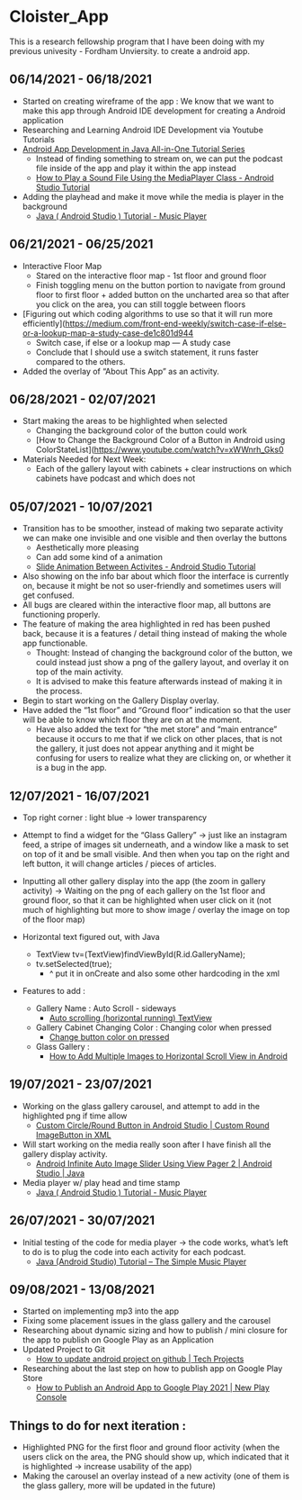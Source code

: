 # Cloister_App
This is a research fellowship program that I have been doing with my previous univesity - Fordham Unviersity. to create a android app. 

## 06/14/2021 - 06/18/2021
- Started on creating wireframe of the app : We know that we want to make this app through Android IDE development for creating a Android application
- Researching and Learning Android IDE Development via Youtube Tutorials
- [Android App Development in Java All-in-One Tutorial Series](https://www.youtube.com/watch?v=tZvjSl9dswg)
    - Instead of finding something to stream on, we can put the podcast file inside of the app and play it within the app instead 
    - [How to Play a Sound File Using the MediaPlayer Class - Android Studio Tutorial](https://www.youtube.com/watch?v=C_Ka7cKwXW0)
- Adding the playhead and make it move while the media is player in the background 
    - [Java ( Android Studio ) Tutorial - Music Player](https://www.youtube.com/watch?v=zCYQBIcePaw)

## 06/21/2021 - 06/25/2021
- Interactive Floor Map
    - Stared on the interactive floor map - 1st floor and ground floor
    - Finish toggling menu on the button portion to navigate from ground floor to first floor + added button on the uncharted area so that after you click on the area, you can still toggle between floors
- [Figuring out which coding algorithms to use so that it will run more efficiently](https://medium.com/front-end-weekly/switch-case-if-else-or-a-lookup-map-a-study-case-de1c801d944
    - Switch case, if else or a lookup map — A study case
    - Conclude that I should use a switch statement, it runs faster compared to the others. 
- Added the overlay of “About This App” as an activity.

## 06/28/2021 - 02/07/2021
- Start making the areas to be highlighted when selected
    - Changing the background color of the button could work 
    - [How to Change the Background Color of a Button in Android using ColorStateList](https://www.youtube.com/watch?v=xWWnrh_Gks0
- Materials Needed for Next Week:
    - Each of the gallery layout with cabinets + clear instructions on which cabinets have podcast and which does not 

## 05/07/2021 - 10/07/2021
- Transition has to be smoother, instead of making two separate activity we can make one invisible and one visible and then overlay the buttons 
    - Aesthetically more pleasing
    - Can add some kind of a animation 
    - [Slide Animation Between Activites - Android Studio Tutorial](https://www.youtube.com/watch?v=0s6x3Sn4eYo)
- Also showing on the info bar about which floor the interface is currently on, because it might be not so user-friendly and sometimes users will get confused. 
- All bugs are cleared within the interactive floor map, all buttons are functioning properly. 
- The feature of making the area highlighted in red has been pushed back, because it is a features / detail thing instead of making the whole app functionable. 
    - Thought: Instead of changing the background color of the button, we could instead just show a png of the gallery layout, and overlay it on top of the main activity. 
    - It is advised to make this feature afterwards instead of making it in the process. 
- Begin to start working on the Gallery Display overlay. 
- Have added the “1st floor” and “Ground floor” indication so that the user will be able to know which floor they are on at the moment.
    - Have also added the text for “the met store” and “main entrance” because it occurs to me that if we click on other places, that is not the gallery, it just does not appear anything and it might be confusing for users to realize what they are clicking on, or whether it is a bug in the app. 

## 12/07/2021 - 16/07/2021
- Top right corner : light blue → lower transparency 
- Attempt to find a widget for the “Glass Gallery” → just like an instagram feed, a stripe of images sit underneath, and a window like a mask to set on top of it and be small visible. And then when you tap on the right and left button, it will change articles / pieces of articles. 
- Inputting all other gallery display into the app (the zoom in gallery activity) → Waiting on the png of each gallery on the 1st floor and ground floor, so that it can be highlighted when user click on it (not much of highlighting but more to show image / overlay the image on top of the floor map) 
- Horizontal text figured out, with Java 
    - TextView tv=(TextView)findViewById(R.id.GalleryName);
    - tv.setSelected(true);
        - ^ put it in onCreate and also some other hardcoding in the xml 

- Features to add : 
    - Gallery Name : Auto Scroll - sideways 
        -  [Auto scrolling (horizontal running) TextView](https://www.youtube.com/watch?v=HMUmw-cq5w4) 
    - Gallery Cabinet Changing Color : Changing color when pressed 
        - [Change button color on pressed](https://www.youtube.com/watch?v=oeqTcC35vUs)
    - Glass Gallery :
        - [How to Add Multiple Images to Horizontal Scroll View in Android](https://www.youtube.com/watch?v=hl0AcuplFwE)

## 19/07/2021 - 23/07/2021
- Working on the glass gallery carousel, and attempt to add in the highlighted png if time allow
    - [Custom Circle/Round Button in Android Studio | Custom Round ImageButton in XML](https://www.youtube.com/watch?v=bcEiMrR07kg)
- Will start working on the media really soon after I have finish all the gallery display activity.
    - [Android Infinite Auto Image Slider Using View Pager 2 | Android Studio | Java](https://www.youtube.com/watch?v=iA9iqygq11Q)
- Media player w/ play head and time stamp
    - [Java ( Android Studio ) Tutorial - Music Player ](https://www.youtube.com/watch?v=zCYQBIcePaw)

## 26/07/2021 - 30/07/2021
- Initial testing of the code for media player → the code works, what’s left to do is to plug the code into each activity for each podcast. 
    - [Java (Android Studio) Tutorial – The Simple Music Player ](https://codingwithsara.com/java-android-studio-tutorial-simple-music-player/#activity_mainxml)

## 09/08/2021 - 13/08/2021
- Started on implementing mp3 into the app 
- Fixing some placement issues in the glass gallery and the carousel 
- Researching about dynamic sizing and how to publish / mini closure for the app to publish on Google Play as an Application 
- Updated Project to Git 
    - [How to update android project on github | Tech Projects](https://www.youtube.com/watch?v=1RpW5DPzALg)
- Researching about the last step on how to publish app on Google Play Store
    - [How to Publish an Android App to Google Play 2021 | New Play Console](https://www.youtube.com/watch?v=5GHT4QtotE4)


## Things to do for next iteration :
- Highlighted PNG for the first floor and ground floor activity (when the users click on the area, the PNG should show up, which indicated that it is highlighted → increase usability of the app) 
- Making the carousel an overlay instead of a new activity (one of them is the glass gallery, more will be updated in the future) 
